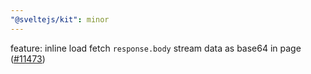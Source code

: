 ```yaml
---
"@sveltejs/kit": minor
---
```


feature: inline load fetch `response.body` stream data as base64 in page ([#11473](https://github.com/sveltejs/kit/pull/11473))
